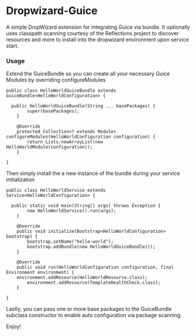 Dropwizard-Guice
================

A simple DropWizard extension for integrating Guice via bundle. 
It optionally uses classpath scanning courtesy of the Reflections project to discover resources and more to install into the dropwizard environment upon service start.

### Usage

Extend the GuiceBundle so you can create all your necessary Guice Modules by overriding configureModules

```
public class HelloWorldGuiceBundle extends GuiceBundle<HelloWorldConfiguration> {

  public HelloWorldGuiceBundle(String ... basePackages) {
		super(basePackages);
	}
	
	@Override
	protected Collection<? extends Module> configureModules(HelloWorldConfiguration configuration) {
		return Lists.newArrayList(new HelloWorldModule(configuration));
	}
	
}
```

Then simply install the a new instance of the bundle during your service initialization

```
public class HelloWorldService extends Service<HelloWorldConfiguration> {

  public static void main(String[] args) throws Exception {
		new HelloWorldService().run(args);
	}

	@Override
	public void initialize(Bootstrap<HelloWorldConfiguration> bootstrap) {
		bootstrap.setName("hello-world");
		bootstrap.addBundle(new HelloWorldGuiceBundle());
	}

	@Override
	public void run(HelloWorldConfiguration configuration, final Environment environment) {
    environment.addResource(HelloWorldResource.class);
		environment.addResource(TemplateHealthCheck.class);
	}

}
```

Lastly, you can pass one or more base packages to the GuiceBundle subclass constructor
to enable auto configuration via package scanning.

Enjoy!